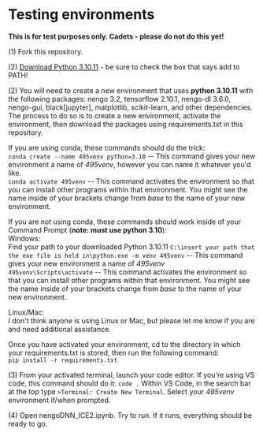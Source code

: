 # Testing environments

**This is for test purposes only. Cadets - please do not do this yet!**

(1) Fork this repository.

(2) [Download Python 3.10.11](https://www.python.org/ftp/python/3.10.11/python-3.10.11-amd64.exe) - be sure to check the box that says add to PATH!

(2) You will need to create a new environment that uses **python 3.10.11** with the following packages: nengo 3.2, tensorflow 2.10.1, nengo-dl 3.6.0, nengo-gui, black[jupyter], matplotlib, scikit-learn, and other dependencies. The process to do so is to create a new environment, activate the environment, then download the packages using requirements.txt in this repository. 

If you are using conda, these commands should do the trick:  
`conda create --name 495venv python=3.10` -- This command gives your new environment a name of *495venv*, however you can name it whatever you'd like.  
`conda activate 495venv` -- This command activates the environment so that you can install other programs within that environment. You might see the name inside of your brackets change from *base* to the name of your new environment.

If you are not using conda, these commands should work inside of your Command Prompt (**note: must use python 3.10**):  
Windows:  
Find your path to your downloaded Python 3.10.11
`C:\insert your path that the exe file is held in\python.exe -m venv 495venv` -- This command gives your new environment a name of *495venv*  
`495venv\Scripts\activate` -- This command activates the environment so that you can install other programs within that environment. You might see the name inside of your brackets change from *base* to the name of your new environment. 
  
Linux/Mac:  
I don't think anyone is using Linux or Mac, but please let me know if you are and need additional assistance.
  
Once you have activated your environment, cd to the directory in which your requirements.txt is stored, then run the following command:  
`pip install -r requirements.txt`  
  
(3) From your activated terminal, launch your code editor. If you're using VS code, this command should do it: `code .` Within VS Code, in the search bar at the top type `>Terminal: Create New Terminal`. Select your _495venv_ environment if/when prompted. 
  
(4) Open nengoDNN_ICE2.ipynb. Try to run. If it runs, everything should be ready to go. 

